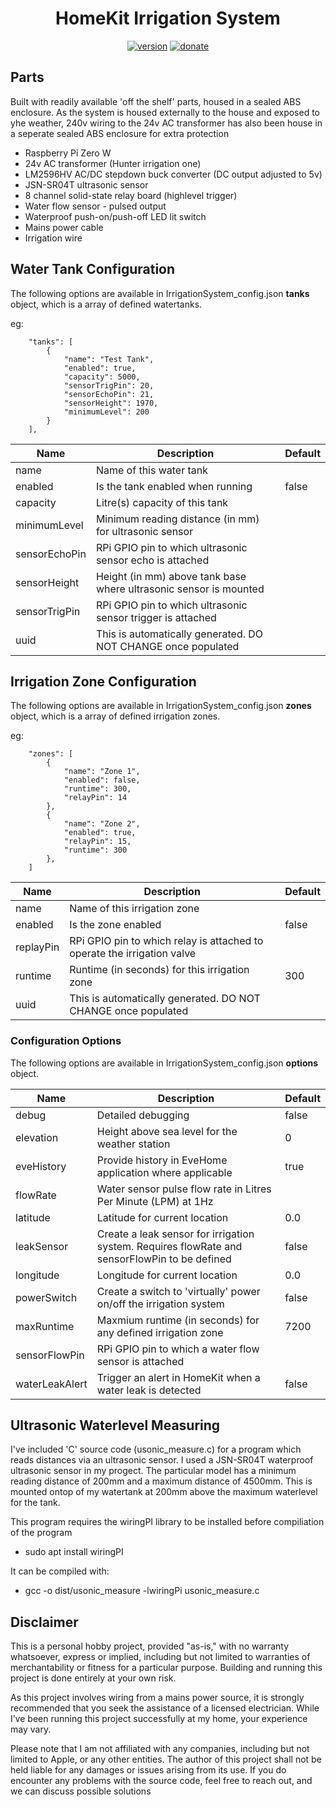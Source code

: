 <span align="center">

# HomeKit Irrigation System

[![version](https://img.shields.io/github/package-json/v/n0rt0nthec4t/IrrigationSystem)](https://img.shields.io/github/package-json/v/n0rt0nthec4t/IrrigationSystem)
[![donate](https://badgen.net/badge/donate/paypal/yellow)](https://paypal.me/n0rt0nthec4t/AUS)

</span>

## Parts

Built with readily available 'off the shelf' parts, housed in a sealed ABS enclosure. As the system is housed externally to the house and exposed to yhe weather, 240v wiring to the 24v AC transformer has also been house in a seperate sealed ABS enclosure for extra protection

- Raspberry Pi Zero W
- 24v AC transformer (Hunter irrigation one)
- LM2596HV AC/DC stepdown buck converter (DC output adjusted to 5v)
- JSN-SR04T ultrasonic sensor
- 8 channel solid-state relay board (highlevel trigger)
- Water flow sensor - pulsed output
- Waterproof push-on/push-off LED lit switch
- Mains power cable
- Irrigation wire

## Water Tank Configuration

The following options are available in IrrigationSystem_config.json **tanks** object, which is a array of defined watertanks.

eg:
```
    "tanks": [
        {
            "name": "Test Tank",
            "enabled": true,
            "capacity": 5000,
            "sensorTrigPin": 20,
            "sensorEchoPin": 21,
            "sensorHeight": 1970,
            "minimumLevel": 200
        }
    ],
```

| Name              | Description                                                                                   | Default    |
|-------------------|-----------------------------------------------------------------------------------------------|------------|
| name              | Name of this water tank                                                                       |            |
| enabled           | Is the tank enabled when running                                                              | false      |
| capacity          | Litre(s) capacity of this tank                                                                |            |
| minimumLevel      | Minimum reading distance (in mm) for ultrasonic sensor                                        |            |
| sensorEchoPin     | RPi GPIO pin to which ultrasonic sensor echo is attached                                      |            |
| sensorHeight      | Height (in mm) above tank base where ultrasonic sensor is mounted                             |            |
| sensorTrigPin     | RPi GPIO pin to which ultrasonic sensor trigger is attached                                   |            |
| uuid              | This is automatically generated. DO NOT CHANGE once populated                                 |            |

## Irrigation Zone Configuration

The following options are available in IrrigationSystem_config.json **zones** object, which is a array of defined irrigation zones.

eg:
```
    "zones": [
        {
            "name": "Zone 1",
            "enabled": false,
            "runtime": 300,
            "relayPin": 14
        },
        {
            "name": "Zone 2",
            "enabled": true,
            "relayPin": 15,
            "runtime": 300
        },
    ]
```

| Name              | Description                                                                                   | Default    |
|-------------------|-----------------------------------------------------------------------------------------------|------------|
| name              | Name of this irrigation zone                                                                  |            |
| enabled           | Is the zone enabled                                                                           | false      |
| replayPin         | RPi GPIO pin to which relay is attached to operate the irrigation valve                       |            |
| runtime           | Runtime (in seconds) for this irrigation zone                                                 | 300        |
| uuid              | This is automatically generated. DO NOT CHANGE once populated                                 |            |

### Configuration Options

The following options are available in IrrigationSystem_config.json **options** object.

| Name              | Description                                                                                   | Default    |
|-------------------|-----------------------------------------------------------------------------------------------|------------|
| debug             | Detailed debugging                                                                            | false      |
| elevation         | Height above sea level for the weather station                                                | 0          |
| eveHistory        | Provide history in EveHome application where applicable                                       | true       |
| flowRate          | Water sensor pulse flow rate in Litres Per Minute (LPM) at 1Hz                                |            |
| latitude          | Latitude for current location                                                                 | 0.0        |
| leakSensor        | Create a leak sensor for irrigation system. Requires flowRate and sensorFlowPin to be defined | false      |
| longitude         | Longitude for current location                                                                | 0.0        |
| powerSwitch       | Create a switch to 'virtually' power on/off the irrigation system                             | false      |
| maxRuntime        | Maxmium runtime (in seconds) for any defined irrigation zone                                  | 7200       |
| sensorFlowPin     | RPi GPIO pin to which a water flow sensor is attached                                         |            |
| waterLeakAlert    | Trigger an alert in HomeKit when a water leak is detected                                     | false      |

## Ultrasonic Waterlevel Measuring

I've included 'C' source code (usonic_measure.c) for a program which reads distances via an ultrasonic sensor. I used a JSN-SR04T waterproof ultrasonic sensor in my progect. The particular model has a minimum reading distance of 200mm and a maximum distance of 4500mm. This is mounted ontop of my watertank at 200mm above the maximum waterlevel for the tank.

This program requires the wiringPI library to be installed before compiliation of the program
- sudo apt install wiringPI

It can be compiled with:
- gcc -o dist/usonic_measure -lwiringPi usonic_measure.c

## Disclaimer

This is a personal hobby project, provided "as-is," with no warranty whatsoever, express or implied, including but not limited to warranties of merchantability or fitness for a particular purpose. Building and running this project is done entirely at your own risk.

As this project involves wiring from a mains power source, it is strongly recommended that you seek the assistance of a licensed electrician. While I’ve been running this project successfully at my home, your experience may vary.

Please note that I am not affiliated with any companies, including but not limited to Apple, or any other entities. The author of this project shall not be held liable for any damages or issues arising from its use. If you do encounter any problems with the source code, feel free to reach out, and we can discuss possible solutions